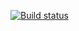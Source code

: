 [![Build status](https://ci.appveyor.com/api/projects/status/ul3yrb19sl1kh5pm?svg=true)](https://ci.appveyor.com/project/kos-vkg/auto-2-2)




